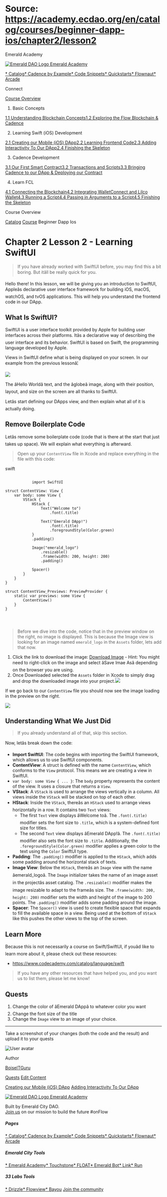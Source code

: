 # Source: https://academy.ecdao.org/en/catalog/courses/beginner-dapp-ios/chapter2/lesson2





















Emerald Academy


[![Emerald DAO Logo](/ea-logo.png)
Emerald Academy](/en/)

[* Catalog](/en/catalog)[* Cadence by Example](/en/cadence-by-example)[* Code Snippets](/en/snippets)[* Quickstarts](/en/quickstarts)[* Flownaut](https://flownaut.ecdao.org)[* Arcade](https://arcade.ecdao.org)

Connect



[Course Overview](/en/catalog/courses/beginner-dapp-ios)

1. Basic Concepts

[1.1 Understanding Blockchain Concepts](/en/catalog/courses/beginner-dapp-ios/chapter1/lesson1)[1.2 Exploring the Flow Blockchain & Cadence](/en/catalog/courses/beginner-dapp-ios/chapter1/lesson2)

2. Learning Swift (iOS) Development

[2.1 Creating our Mobile (iOS) DApp](/en/catalog/courses/beginner-dapp-ios/chapter2/lesson1)[2.2 Learning Frontend Code](/en/catalog/courses/beginner-dapp-ios/chapter2/lesson2)[2.3 Adding Interactivity To Our DApp](/en/catalog/courses/beginner-dapp-ios/chapter2/lesson3)[2.4 Finishing the Skeleton](/en/catalog/courses/beginner-dapp-ios/chapter2/lesson4)

3. Cadence Development

[3.1 Our First Smart Contract](/en/catalog/courses/beginner-dapp-ios/chapter3/lesson1)[3.2 Transactions and Scripts](/en/catalog/courses/beginner-dapp-ios/chapter3/lesson2)[3.3 Bringing Cadence to our DApp & Deploying our Contract](/en/catalog/courses/beginner-dapp-ios/chapter3/lesson3)

4. Learn FCL

[4.1 Connecting the Blockchain](/en/catalog/courses/beginner-dapp-ios/chapter4/lesson1)[4.2 Integrating WalletConnect and Lilco Wallet](/en/catalog/courses/beginner-dapp-ios/chapter4/lesson2)[4.3 Running a Script](/en/catalog/courses/beginner-dapp-ios/chapter4/lesson3)[4.4 Passing in Arguments to a Script](/en/catalog/courses/beginner-dapp-ios/chapter4/lesson4)[4.5 Finishing the Skeleton](/en/catalog/courses/beginner-dapp-ios/chapter4/lesson5)

Course Overview


[Catalog](/en/catalog)
[Course](/en/catalog/courses/beginner-dapp-ios)
Beginner Dapp Ios

# Chapter 2 Lesson 2 - Learning SwiftUI

> If you have already worked with SwiftUI before, you may find this a bit boring. But itâll be really quick for you.

Hello there! In this lesson, we will be giving you an introduction to SwiftUI, Appleâs declarative user interface framework for building iOS, macOS, watchOS, and tvOS applications. This will help you understand the frontend code in our DApp.

## What Is SwiftUI?

SwiftUI is a user interface toolkit provided by Apple for building user interfaces across their platforms. Itâs a declarative way of describing the user interface and its behavior. SwiftUI is based on Swift, the programming language developed by Apple.

Views in SwiftUI define what is being displayed on your screen. In our example from the previous lessonâ¦

![](https://i.imgur.com/KflRwZS.png)

The âHello Worldâ text, and the âglobeâ image, along with their position, layout, and size on the screen are all thanks to SwiftUI.

Letâs start defining our DApps view, and then explain what all of it is actually doing.

## Remove Boilerplate Code

Letâs remove some boilerplate code (code that is there at the start that just takes up space). We will explain what everything is afterward.

> Open up your `ContentView` file in Xcode and replace everything in the file with this code:

swift
```
		
			import SwiftUI

struct ContentView: View {
    var body: some View {
        VStack {
            HStack {
                Text("Welcome to")
                    .font(.title)

                Text("Emerald DApp!")
                    .font(.title)
                    .foregroundStyle(Color.green)
            }
            .padding()

            Image("emerald_logo")
                .resizable()
                .frame(width: 200, height: 200)
                .padding()

            Spacer()
        }
    }
}

struct ContentView_Previews: PreviewProvider {
    static var previews: some View {
        ContentView()
    }
}

		 
	
```
> Before we dive into the code, notice that in the preview window on the right, no image is displayed. This is because the Image view is looking for an image named `emerald_logo` in the `Assets` folder, lets add that now.

1. Click the link to download the image: [Download Image](https://cdn.discordapp.com/attachments/1122027331570110504/1122027809632686150/ea-logo.png) - Hint: You might need to right-click on the image and select âSave Imae Asâ depending on the browser you are using.
2. Once Downloaded selected the `Assets` folder in Xcode to simply drag and drop the downloaded image into your project.![](https://i.imgur.com/alDU945.gif)

If we go back to our `ContentView` file you should now see the image loading in the preview on the right.

![](https://i.imgur.com/GTy1Y0q.png)
## Understanding What We Just Did

> If you already understand all of that, skip this section.

Now, letâs break down the code:

* **Import SwiftUI**: The code begins with importing the SwiftUI framework, which allows us to use SwiftUI components.
* **ContentView**: A struct is defined with the name `ContentView`, which conforms to the `View` protocol. This means we are creating a view in SwiftUI.
* `var body: some View { ... }`: The `body` property represents the content of the view. It uses a closure that returns a `View`.
* **VStack**: A `VStack` is used to arrange the views vertically in a column. All views inside the `VStack` will be stacked on top of each other.
* **HStack**: Inside the `VStack`, thereâs an `HStack` used to arrange views horizontally in a row. It contains two `Text` views:
  + The first `Text` view displays âWelcome toâ. The `.font(.title)` modifier sets the font size to `.title`, which is a system-defined font size for titles.
  + The second `Text` view displays âEmerald DApp!â. The `.font(.title)` modifier also sets the font size to `.title`. Additionally, the `.foregroundStyle(Color.green)` modifier applies a green color to the text using the `Color` SwiftUI type.
* **Padding**: The `.padding()` modifier is applied to the `HStack`, which adds some padding around the horizontal stack of texts.
* **Image View**: Below the `HStack`, thereâs an `Image` view with the name âemerald\_logoâ. The `Image` initializer takes the name of an image asset in the projectâs asset catalog. The `.resizable()` modifier makes the image resizable to adapt to the frameâs size. The `.frame(width: 200, height: 200)` modifier sets the width and height of the image to 200 points. The `.padding()` modifier adds some padding around the image.
* **Spacer**: The `Spacer()` view is used to create flexible space that expands to fill the available space in a view. Being used at the bottom of `VStack` like this pushes the other views to the top of the screen.

## Learn More

Because this is not necessarily a course on Swift/SwiftUI, if youâd like to learn more about it, please check out these resources:

* <https://www.codecademy.com/catalog/language/swift>

> If you have any other resources that have helped you, and you want us to list them, please let me know!

## Quests

1. Change the color of âEmerald DAppâ to whatever color you want
2. Change the font size of the title
3. Change the `Image` view to an image of your choice.

---

Take a screenshot of your changes (both the code and the result) and upload it to your quests


![User avatar](https://avatars.githubusercontent.com/u/3641594?s=400&u=044fd05bc61270527c4da99212f143595d6fa4a1&v=4)

Author

[BoiseITGuru](https://twitter.com/boise_it_guru)




[Quests](#quests)
[Edit Content](https://github.com/emerald-dao/emerald-academy-v2/tree/main/src/lib/content/courses/beginner-dapp-ios/en/chapter2/lesson2.md)


[Creating our Mobile (iOS) DApp](/en/catalog/courses/beginner-dapp-ios/chapter2/lesson1)
[Adding Interactivity To Our DApp](/en/catalog/courses/beginner-dapp-ios/chapter2/lesson3)

[![Emerald DAO Logo](/ea-logo.png)
Emerald Academy](/en/)

Built by Emerald City DAO.  
[Join us](https://discord.gg/emerald-city-906264258189332541) on our mission to build the future #onFlow


##### Pages

[* Catalog](/en/catalog)[* Cadence by Example](/en/cadence-by-example)[* Code Snippets](/en/snippets)[* Quickstarts](/en/quickstarts)[* Flownaut](https://flownaut.ecdao.org)[* Arcade](https://arcade.ecdao.org)
##### Emerald City Tools

[* Emerald Academy](https://academy.ecdao.org/)[* Touchstone](https://touchstone.city/)[* FLOAT](https://floats.city/)[* Emerald Bot](https://bot.ecdao.org/)[* Link](https://link.ecdao.org/)[* Run](https://run.ecdao.org/)
##### 33 Labs Tools

[* Drizzle](https://drizzle33.app/)[* Flowview](https://flowview.app/)[* Bayou](https://bayou33.app/)
[Join the community](https://discord.gg/emerald-city-906264258189332541)



